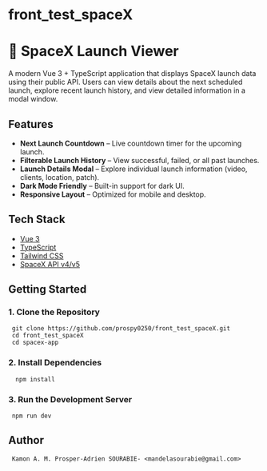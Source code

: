 # front_test_spaceX
# 🚀 SpaceX Launch Viewer

A modern Vue 3 + TypeScript application that displays SpaceX launch data using their public API. Users can view details about the next scheduled launch, explore recent launch history, and view detailed information in a modal window.

## Features

- **Next Launch Countdown** – Live countdown timer for the upcoming launch.
- **Filterable Launch History** – View successful, failed, or all past launches.
- **Launch Details Modal** – Explore individual launch information (video, clients, location, patch).
- **Dark Mode Friendly** – Built-in support for dark UI.
- **Responsive Layout** – Optimized for mobile and desktop.

## Tech Stack

- [Vue 3](https://vuejs.org/)
- [TypeScript](https://www.typescriptlang.org/)
- [Tailwind CSS](https://tailwindcss.com/)
- [SpaceX API v4/v5](https://github.com/r-spacex/SpaceX-API)

##  Getting Started

### 1. Clone the Repository 
     git clone https://github.com/prospy0250/front_test_spaceX.git
     cd front_test_spaceX
     cd spacex-app
  
  
### 2. Install Dependencies
      npm install


### 3. Run the Development Server
     npm run dev
## Author
     Kamon A. M. Prosper-Adrien SOURABIE- <mandelasourabie@gmail.com>







